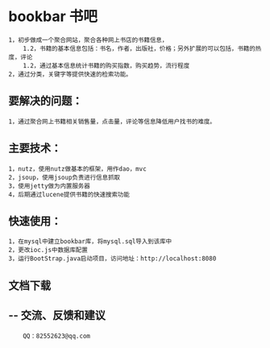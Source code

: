 bookbar 书吧
=============================================
	1，初步做成一个聚合网站，聚合各种网上书店的书籍信息，
		1.2，书籍的基本信息包括：书名，作者，出版社，价格；另外扩展的可以包括，书籍的热度，评论
		1.2，通过基本信息统计书籍的购买指数，购买趋势，流行程度
	2，通过分类，关键字等提供快速的检索功能。 

要解决的问题：
-----------------
	1，通过聚合网上书籍相关销售量，点击量，评论等信息降低用户找书的难度。

	
主要技术：
-----------------
	1，nutz，使用nutz做基本的框架，用作dao，mvc
	2，jsoup，使用jsoup负责进行信息抓取
	3，使用jetty做为内置服务器	
	4，后期通过lucene提供书籍的快速搜索功能

快速使用：
-----------------
	1，在mysql中建立bookbar库，将mysql.sql导入到该库中
	2，更改ioc.js中数据库配置
	3，运行BootStrap.java启动项目，访问地址：http://localhost:8080	
 	
 
文档下载
--------
--
交流、反馈和建议
---------------
		QQ：82552623@qq.com

